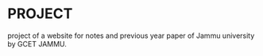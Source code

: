 # PROJECT
project of a website for notes and previous year paper of Jammu university  
by GCET JAMMU.
